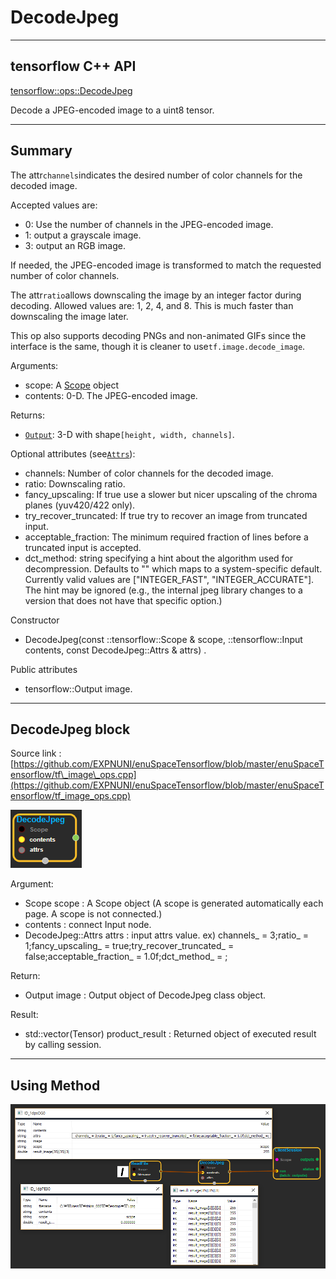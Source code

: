 # DecodeJpeg

---

## tensorflow C++ API

[tensorflow::ops::DecodeJpeg](https://www.tensorflow.org/api_docs/cc/class/tensorflow/ops/decode-jpeg)

Decode a JPEG-encoded image to a uint8 tensor.

---

## Summary

The attr`channels`indicates the desired number of color channels for the decoded image.

Accepted values are:

* 0: Use the number of channels in the JPEG-encoded image.
* 1: output a grayscale image.
* 3: output an RGB image.

If needed, the JPEG-encoded image is transformed to match the requested number of color channels.

The attr`ratio`allows downscaling the image by an integer factor during decoding. Allowed values are: 1, 2, 4, and 8. This is much faster than downscaling the image later.

This op also supports decoding PNGs and non-animated GIFs since the interface is the same, though it is cleaner to use`tf.image.decode_image`.

Arguments:

* scope: A [Scope](https://www.tensorflow.org/api_docs/cc/class/tensorflow/scope.html#classtensorflow_1_1_scope) object
* contents: 0-D. The JPEG-encoded image.

Returns:

* [`Output`](https://www.tensorflow.org/api_docs/cc/class/tensorflow/output.html#classtensorflow_1_1_output): 3-D with shape`[height, width, channels]`.

Optional attributes \(see[`Attrs`](https://www.tensorflow.org/api_docs/cc/struct/tensorflow/ops/decode-jpeg/attrs.html#structtensorflow_1_1ops_1_1_decode_jpeg_1_1_attrs)\):

* channels: Number of color channels for the decoded image.
* ratio: Downscaling ratio.
* fancy\_upscaling: If true use a slower but nicer upscaling of the chroma planes \(yuv420/422 only\).
* try\_recover\_truncated: If true try to recover an image from truncated input.
* acceptable\_fraction: The minimum required fraction of lines before a truncated input is accepted.
* dct\_method: string specifying a hint about the algorithm used for decompression. Defaults to "" which maps to a system-specific default. Currently valid values are \["INTEGER\_FAST", "INTEGER\_ACCURATE"\]. The hint may be ignored \(e.g., the internal jpeg library changes to a version that does not have that specific option.\)

Constructor

* DecodeJpeg\(const ::tensorflow::Scope & scope, ::tensorflow::Input contents, const DecodeJpeg::Attrs & attrs\) .

Public attributes

* tensorflow::Output image.

---

## DecodeJpeg block

Source link : [https://github.com/EXPNUNI/enuSpaceTensorflow/blob/master/enuSpaceTensorflow/tf\_image\_ops.cpp](https://github.com/EXPNUNI/enuSpaceTensorflow/blob/master/enuSpaceTensorflow/tf_image_ops.cpp)

![](/assets/image_DecodeJpeg_Symbol.png)

Argument:

* Scope scope : A Scope object \(A scope is generated automatically each page. A scope is not connected.\)
* contents : connect  Input node.
* DecodeJpeg::Attrs attrs : input attrs value. ex\) channels\_ = 3;ratio\_ = 1;fancy\_upscaling\_ = true;try\_recover\_truncated\_ = false;acceptable\_fraction\_ = 1.0f;dct\_method\_ = ;

Return:

* Output image : Output object of DecodeJpeg class object.

Result:

* std::vector\(Tensor\) product\_result : Returned object of executed result by calling session.

---

## Using Method

![](/assets/image_DecodeJpeg_Method.png)

